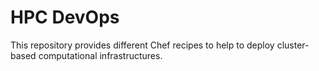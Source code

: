 HPC DevOps
==========
This repository provides different Chef recipes to help to deploy cluster-based computational infrastructures.

